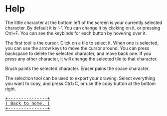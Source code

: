 # Help

The little character at the bottom left of the screen is your currently selected
character. By default it is '-'. You can change it by clicking on it, or pressing
Ctrl+F. You can see the keybinds for each button by hovering over it.

The first tool is the cursor. Click on a tile to select it. When one is selected,
you can use the arrow keys to move the cursor around. You can press backspace to
delete the selected character, and move back one. If you press any other character,
it will change the selected tile to that character.

Brush paints the selected character. Eraser pains the space character.

The selection tool can be used to export your drawing. Select everything you want
to copy, and press Ctrl+C, or use the copy button at the bottom right.

<div class="flex">
<div class="flex-1" />
<a class="hover:scale-105 not-prose" href="/">
<pre class="not-prose">+---------------+
| Back to home. |
+---------------+</pre>
</a>
<div class="flex-1" />
</div>
